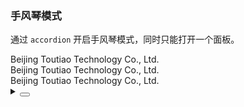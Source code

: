 ### 手风琴模式

通过 `accordion` 开启手风琴模式，同时只能打开一个面板。

<div class="cell-demo vp-raw">
  <yc-collapse
    :default-active-key="[1]"
    accordion>
    <yc-collapse-item
      header="Beijing Toutiao Technology Co., Ltd."
      path="1">
      <div>Beijing Toutiao Technology Co., Ltd.</div>
    </yc-collapse-item>
    <yc-collapse-item
      header="Beijing Toutiao Technology Co., Ltd."
      path="2">
      <div>Beijing Toutiao Technology Co., Ltd.</div>
    </yc-collapse-item>
    <yc-collapse-item
      header="Beijing Toutiao Technology Co., Ltd."
      path="3">
      <div>Beijing Toutiao Technology Co., Ltd.</div>
    </yc-collapse-item>
  </yc-collapse>
</div>

<details>
<summary>
 <button class="code-btn"  >
    <icon-code />
 </button>
</summary>

```vue
<template>
  <yc-collapse
    :default-active-key="[1]"
    accordion>
    <yc-collapse-item
      header="Beijing Toutiao Technology Co., Ltd."
      path="1">
      <div>Beijing Toutiao Technology Co., Ltd.</div>
    </yc-collapse-item>
    <yc-collapse-item
      header="Beijing Toutiao Technology Co., Ltd."
      path="2">
      <div>Beijing Toutiao Technology Co., Ltd.</div>
    </yc-collapse-item>
    <yc-collapse-item
      header="Beijing Toutiao Technology Co., Ltd."
      path="3">
      <div>Beijing Toutiao Technology Co., Ltd.</div>
    </yc-collapse-item>
  </yc-collapse>
</template>
```

</details>
